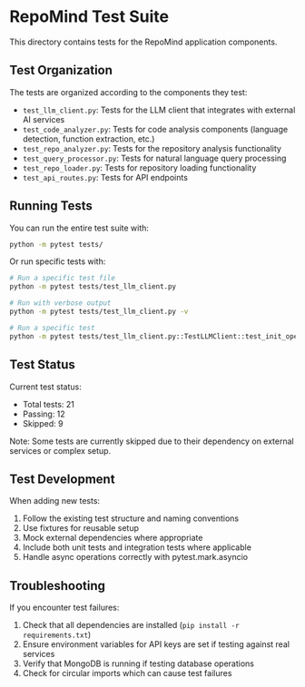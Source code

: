 # RepoMind Test Suite

This directory contains tests for the RepoMind application components.

## Test Organization

The tests are organized according to the components they test:

- `test_llm_client.py`: Tests for the LLM client that integrates with external AI services
- `test_code_analyzer.py`: Tests for code analysis components (language detection, function extraction, etc.)
- `test_repo_analyzer.py`: Tests for the repository analysis functionality
- `test_query_processor.py`: Tests for natural language query processing
- `test_repo_loader.py`: Tests for repository loading functionality
- `test_api_routes.py`: Tests for API endpoints

## Running Tests

You can run the entire test suite with:

```bash
python -m pytest tests/
```

Or run specific tests with:

```bash
# Run a specific test file
python -m pytest tests/test_llm_client.py

# Run with verbose output
python -m pytest tests/test_llm_client.py -v

# Run a specific test
python -m pytest tests/test_llm_client.py::TestLLMClient::test_init_openai
```

## Test Status

Current test status:
- Total tests: 21
- Passing: 12
- Skipped: 9

Note: Some tests are currently skipped due to their dependency on external services or complex setup.

## Test Development

When adding new tests:

1. Follow the existing test structure and naming conventions
2. Use fixtures for reusable setup
3. Mock external dependencies where appropriate
4. Include both unit tests and integration tests where applicable
5. Handle async operations correctly with pytest.mark.asyncio

## Troubleshooting

If you encounter test failures:

1. Check that all dependencies are installed (`pip install -r requirements.txt`)
2. Ensure environment variables for API keys are set if testing against real services
3. Verify that MongoDB is running if testing database operations
4. Check for circular imports which can cause test failures 